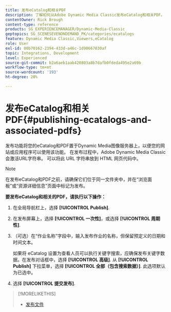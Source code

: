 ```yaml
---
title: 发布eCatalog和相关PDF
description: 了解如何从Adobe Dynamic Media Classic发布eCatalog和相关PDF。
contentOwner: Rick Brough
content-type: reference
products: SG_EXPERIENCEMANAGER/Dynamic-Media-Classic
geptopics: SG_SCENESEVENONDEMAND_PK/categories/ecatalogs
feature: Dynamic Media Classic,Viewers,eCatalog
role: User
exl-id: 00b70162-2394-433d-a46c-1d90667030af
topic: Integrations, Development
level: Experienced
source-git-commit: b2a6aeb1aab420803a8b7dafb0fdeda495e2a69b
workflow-type: tm+mt
source-wordcount: '193'
ht-degree: 20%

---
```


# 发布eCatalog和相关PDF{#publishing-ecatalogs-and-associated-pdfs}

发布功能将您的eCatalog和PDF置于Dynamic Media图像服务器上，以便您的网站或应用程序可以使用该功能。 在发布过程中，Adobe Dynamic Media Classic会激活URL字符串。 可以将此 URL 字符串放到 HTML 网页代码中。

>[!NOTE]
>
>在发布eCatalog和PDF之前，请确保它们位于同一文件夹中，并在“浏览面板”或“资源详细信息”页面中标记为发布。

**要发布eCatalog和相关的PDF，请执行以下操作：**

1. 在全局导航栏上，选择 **[!UICONTROL Publish]**.
1. 在发布屏幕上，选择 **[!UICONTROL 一次性]**，或选择 **[!UICONTROL 周期性]**.
1. （可选）在“作业名称”字段中，输入发布作业的名称，但保留预定义的日期和时间文本。

   如果将 eCatalog 设置为查看人员可以执行关键字搜索，应确保发布关键字数据。在发布对话框中，选择 **[!UICONTROL 高级]**. 从 **[!UICONTROL Publish]** 下拉菜单，选择 **[!UICONTROL 全部（包含搜索数据）]**. 此选项默认为已选中。

1. 选择 **[!UICONTROL 提交发布]**.

>[!MORELIKETHIS]
>
>* [发布文件](publishing-files.md)
